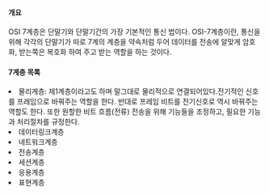 <h4>개요</h4>
<p>OSI 7계층은 단말기와 단말기간의 가장 기본적인 통신 법이다. OSI-7계층이란, 통신을 위해 각각의 단말기가 따로 7계의 계층을 약속처럼 두어 데이터를 전송에 알맞게 암호화,
받는쪽은 복호화 하여 주고 받는 역할을 하는 것이다. </p>

<div>
<h4>7계층 목록</h4>
<li><lo>물리계층: 제1계층이라고도 하며 말그대로 물리적으로 연결되어있다.전기적인 신호를 프레임으로 바꿔주는 역할을 한다. 
반대로 프레임 비트를 전기신호로 역시 바꿔주는 역할도 한다. 또한 원할한 비트 흐름(전류) 전송을 위해 기능들을 조정하고, 필요한 기능과 처리절차를 규정한다.</lo></li>
<li><lo>데이터링크계층</lo></li>
<li><lo>네트워크계층</lo></li>
<li><lo>전송계층</lo></li>
<li><lo>세션계층</lo></li>
<li><lo>응용계층</lo></li>
<li><lo>표현계층</lo></li>
</div>
